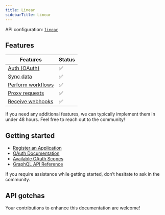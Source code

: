 ```yaml
---
title: Linear
sidebarTitle: Linear
---
```


API configuration: [`linear`](https://terapi.dev/providers.yaml)

## Features

| Features | Status |
| - | - |
| [Auth (OAuth)](https://terapi.gitbook.io/terapi-api-explorer/integrate/guides/authorize-an-api) | ✅ |
| [Sync data](https://terapi.gitbook.io/terapi-api-explorer/integrate/guides/sync-data-from-an-api) | ✅ |
| [Perform workflows](https://terapi.gitbook.io/terapi-api-explorer/integrate/guides/perform-workflows-with-an-api) | ✅ |
| [Proxy requests](https://terapi.gitbook.io/terapi-api-explorer/integrate/guides/proxy-requests-to-an-api) | ✅ |
| [Receive webhooks](https://terapi.gitbook.io/terapi-api-explorer/integrate/guides/receive-webhooks-from-an-api) | ✅ |

If you need any additional features, we can typically implement them in under 48 hours. Feel free to reach out to the community!

## Getting started

-   [Register an Application](https://developers.linear.app/docs/oauth/authentication#1.-create-an-oauth2-application-in-linear)
-   [OAuth Documentation](https://developers.linear.app/docs/oauth/authentication)
-   [Available OAuth Scopes](https://developers.linear.app/docs/oauth/authentication#:~:text=Expected%20response%20type-,scope,-(required)%20Comma%20separated)
-   [GraphQL API Reference](https://developers.linear.app/docs/graphql/working-with-the-graphql-api)

If you require assistance while getting started, don’t hesitate to ask in the community.

## API gotchas

Your contributions to enhance this documentation are welcome!


